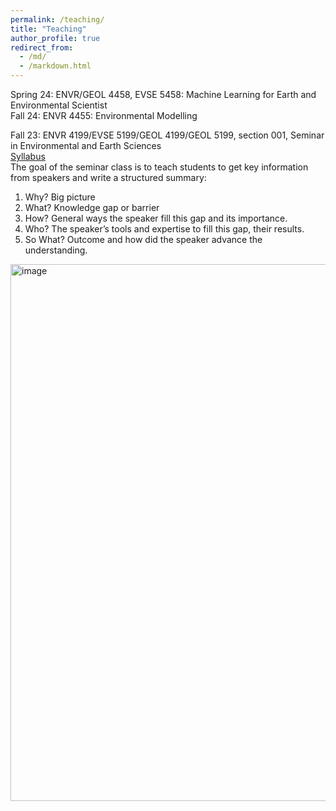 ```yaml
---
permalink: /teaching/
title: "Teaching"
author_profile: true
redirect_from: 
  - /md/
  - /markdown.html
---
```



Spring 24: ENVR/GEOL 4458, EVSE 5458: Machine Learning for Earth and Environmental Scientist \
Fall 24: ENVR 4455: Environmental Modelling

Fall 23: ENVR 4199/EVSE 5199/GEOL 4199/GEOL 5199, section 001, Seminar in Environmental and Earth Sciences \
[Syllabus](https://oit-ead-canvas-syllabus.s3.amazonaws.com/uta.instructure.com/2023-FALL/157227-2238-EVSE-5199-001/2023-FALL_2238-EVSE-5199-001.pdf) \
The goal of the seminar class is to teach students to get key information from speakers and write a structured summary: 
1. Why? Big picture
2. What? Knowledge gap or barrier
3. How? General ways the speaker fill this gap and its importance.
4. Who? The speaker’s tools and expertise to fill this gap, their results.
5. So What? Outcome and how did the speaker advance the understanding.

<img width="859" alt="image" src="https://github.com/YikeShen/yikeshen.github.io/assets/25994057/3ba00eea-e87b-475c-8932-35135dc6956a">

